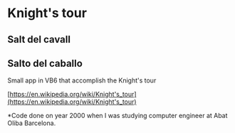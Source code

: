 # Knight's tour
## Salt del cavall
## Salto del caballo

Small app in VB6 that accomplish the Knight's tour

[https://en.wikipedia.org/wiki/Knight's_tour](https://en.wikipedia.org/wiki/Knight's_tour)

*Code done on year 2000 when I was studying computer engineer at Abat Oliba Barcelona.